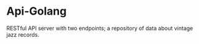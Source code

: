 # Api-Golang
RESTful API server with two endpoints; a repository of data about vintage jazz records.
